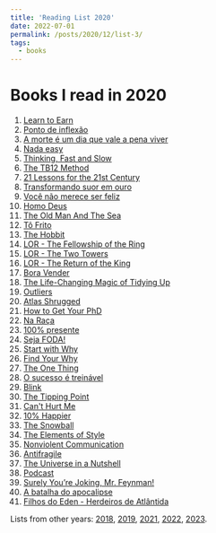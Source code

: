 ```yaml
---
title: 'Reading List 2020'
date: 2022-07-01
permalink: /posts/2020/12/list-3/
tags:
  - books
---
```


Books I read in 2020
======

1. [Learn to Earn][1]
2. [Ponto de inflexão][2]
3. [A morte é um dia que vale a pena viver][3]
4. [Nada easy][4]
5. [Thinking, Fast and Slow][5]
6. [The TB12 Method][6]
7. [21 Lessons for the 21st Century][7]
8. [Transformando suor em ouro][8]
9. [Você não merece ser feliz][9]
10. [Homo Deus][10]
11. [The Old Man And The Sea ][11]
12. [Tô Frito][12]
13. [The Hobbit][13]
14. [LOR - The Fellowship of the Ring][14]
15. [LOR - The Two Towers][15]
16. [LOR - The Return of the King][16]
17. [Bora Vender][17]
18. [The Life-Changing Magic of Tidying Up][18]
19. [Outliers][19]
20. [Atlas Shrugged][20]
21. [How to Get Your PhD][21]
22. [Na Raça][22]
23. [100% presente][23]
24. [Seja FODA!][24]
25. [Start with Why][25]
26. [Find Your Why][26]
27. [The One Thing][27]
28. [O sucesso é treinável][28]
29. [Blink][29]
30. [The Tipping Point][30]
31. [Can't Hurt Me][31]
32. [10% Happier ][32]
33. [The Snowball][33]
34. [The Elements of Style][34]
35. [Nonviolent Communication][35]
36. [Antifragile][36]
37. [The Universe in a Nutshell][37]
38. [Podcast][38]
39. [Surely You’re Joking, Mr. Feynman!][39]
40. [A batalha do apocalipse][40]
41. [Filhos do Eden - Herdeiros de Atlântida][41]

Lists from other years: [2018][list1], [2019][list2], [2021][list4], [2022][list5], [2023][list6].

[1]:https://www.amazon.com/Learn-Earn-Beginners-Basics-Investing-ebook/dp/B008TRUA7Y/ref=sr_1_3?crid=35KN3UK288N1F&keywords=peter+lynch&qid=1656705781&s=digital-text&sprefix=peter+lynch%2Cdigital-text%2C189&sr=1-3
[2]:https://www.amazon.com/gp/product/B07MZGKTFR/ref=dbs_a_def_rwt_hsch_vapi_tkin_p1_i0
[3]:https://www.amazon.com/morte-dia-vale-viver-Portuguese-ebook/dp/B07NF6B3T6/ref=sr_1_1?qid=1656705901&refinements=p_27%3AAna+Claudia+Quintana+Arantes&s=digital-text&sr=1-1&text=Ana+Claudia+Quintana+Arantes
[4]:https://www.amazon.com/Nada-Easy-combinei-criatividade-Portuguese-ebook/dp/B073W1Z4HD/ref=sr_1_2?crid=2RVSI230SHEI8&keywords=Nada+Easy&qid=1656705960&s=digital-text&sprefix=nada+easy%2Cdigital-text%2C153&sr=1-2
[5]:https://www.amazon.com/Thinking-Fast-Slow-Daniel-Kahneman-ebook/dp/B00555X8OA/ref=sr_1_1?crid=2AIQ781GMMQSB&keywords=Thinking%2C+Fast+and+Slow&qid=1656705983&s=digital-text&sprefix=thinking%2C+fast+and+slow%2Cdigital-text%2C149&sr=1-1
[6]:https://www.amazon.com/TB12-Method-Lifetime-Sustained-Performance-ebook/dp/B073R4DRX7/ref=sr_1_1?crid=5W1M44EKRPEH&keywords=tb12&qid=1656706006&s=digital-text&sprefix=tb12%2Cdigital-text%2C144&sr=1-1
[7]:https://www.amazon.com/Lessons-21st-Century-Yuval-Harari-ebook/dp/B079WM7KLS/ref=sr_1_1?crid=1P517IRRSUKH0&keywords=harari&qid=1656706034&s=digital-text&sprefix=harari%2Cdigital-text%2C186&sr=1-1
[8]:https://www.amazon.com/Transformando-Suor-em-Ouro-Portuguese-ebook/dp/B00A3CNMQY/ref=sr_1_1?crid=CN6A6BGCLTNE&keywords=Transformando+suor+em+ouro&qid=1656706061&s=digital-text&sprefix=transformando+suor+em+ouro%2Cdigital-text%2C144&sr=1-1
[9]:https://www.amazon.com/Voc%C3%AA-N%C3%A3o-Merece-Ser-Feliz-ebook/dp/B085LMGR79/ref=sr_1_1?crid=39TFG2CQ9BWBA&keywords=Voc%C3%AA+n%C3%A3o+merece+ser+feliz%2C&qid=1656706093&s=digital-text&sprefix=voc%C3%AA+n%C3%A3o+merece+ser+feliz%2C%2Cdigital-text%2C139&sr=1-1
[10]:https://www.amazon.com/Homo-Deus-Brief-History-Tomorrow-ebook/dp/B01BBQ33VE/ref=sr_1_1?crid=I618INXUGKFR&keywords=Homo+Deus&qid=1656706105&s=digital-text&sprefix=homo+deus%2Cdigital-text%2C162&sr=1-1
[11]:https://www.amazon.com/Old-Man-Sea-Ernest-Hemingway-ebook/dp/B000FC0SH8/ref=sr_1_1?crid=29AU3BGY7AZ6D&keywords=The+Old+Man+And+The+Sea&qid=1656706127&s=digital-text&sprefix=the+old+man+and+the+sea+%2Cdigital-text%2C154&sr=1-1
[12]:https://www.amazon.com/frito-colet%C3%A2nea-saborosos-desastres-Portuguese-ebook/dp/B072WB65KD/ref=sr_1_3?crid=24C6JHWXOG4M8&keywords=T%C3%B4+Frito&qid=1656706150&s=digital-text&sprefix=t%C3%B4+frito%2Cdigital-text%2C126&sr=1-3
[13]:https://www.amazon.com/Hobbit-J-R-Tolkien-ebook/dp/B002RI9ZY0/ref=sr_1_1?crid=S9Y2LI2QV22F&keywords=hobbit&qid=1656706162&s=digital-text&sprefix=hobbi%2Cdigital-text%2C163&sr=1-1
[14]:https://www.amazon.com/Fellowship-Ring-Lord-Rings-Book-ebook/dp/B002RI9THI/ref=sr_1_2?crid=623499PZK3X1&keywords=lord+of+the+rings&qid=1656706197&s=digital-text&sprefix=lord+of+the+ring%2Cdigital-text%2C167&sr=1-2
[15]:https://www.amazon.com/gp/product/B002RI9QNK?ref_=dbs_p_pwh_rwt_anx_cl_1&storeType=ebooks
[16]:https://www.amazon.com/gp/product/B002RIA062?ref_=dbs_p_pwh_rwt_anx_cl_1&storeType=ebooks
[17]:https://www.amazon.com/melhor-estrat%C3%A9gia-atitude-vender-Portuguese-ebook/dp/B07RH8S42M/ref=sr_1_1?crid=PQJB6Q6X82XS&keywords=Bora+Vender&qid=1656706283&s=digital-text&sprefix=bora+vender%2Cdigital-text%2C135&sr=1-1
[18]:https://www.amazon.com/gp/product/B00KK0PICK/ref=dbs_a_def_rwt_hsch_vapi_tkin_p1_i0
[19]:https://www.amazon.com/Outliers-Story-Success-Malcolm-Gladwell-ebook/dp/B002RI9PKO/ref=sr_1_1?crid=2H12MIE6R17Y1&keywords=outliers&qid=1656706362&s=digital-text&sprefix=outlier%2Cdigital-text%2C162&sr=1-1
[20]:https://www.amazon.com/Atlas-Shrugged-Ayn-Rand-ebook/dp/B003V8B5XO/ref=sr_1_1?crid=2D5A6JQ4PPCZO&keywords=atlas+shrugged&qid=1656706400&s=digital-text&sprefix=atlas+shrugge%2Cdigital-text%2C144&sr=1-1
[21]:https://www.amazon.com/How-Get-Your-PhD-Handbook-ebook/dp/B08WM1DDKP/ref=sr_1_1?crid=215OCHVW0P724&keywords=How+to+get+your+PhD&qid=1656706496&s=digital-text&sprefix=how+to+get+your+phd%2Cdigital-text%2C145&sr=1-1
[22]:https://www.amazon.com/Ra%C3%A7a-Guilherme-Financeiro-Brasileiro-Portuguese-ebook/dp/B081B3PK3G/ref=sr_1_1?crid=1JGCV9QWYQRLF&keywords=Na+Ra%C3%A7a&qid=1656706599&s=digital-text&sprefix=na+ra%C3%A7a%2Cdigital-text%2C137&sr=1-1
[23]:https://www.amazon.com/Esteja-viva-permane%C3%A7a-100-Presente-ebook/dp/B07WW2FG4L/ref=sr_1_1?crid=LC3JYOD267UF&keywords=100%25+presente&qid=1656706625&s=digital-text&sprefix=100%25+presente%2Cdigital-text%2C142&sr=1-1
[24]:https://www.amazon.com/Seja-foda-Portuguese-Caio-Carneiro-ebook/dp/B079GZM3P5/ref=sr_1_1?crid=Q2USYF5W7UR9&keywords=Seja+FODA%21&qid=1656706641&s=digital-text&sprefix=seja+foda+%2Cdigital-text%2C153&sr=1-1
[25]:https://www.amazon.com/Start-Why-Leaders-Inspire-Everyone-ebook/dp/B002Q6XUE4/ref=sr_1_1?crid=3T85QA3KDA3TU&keywords=start+with+why&qid=1656706655&s=digital-text&sprefix=start%2Cdigital-text%2C149&sr=1-1
[26]:https://www.amazon.com/gp/product/B01CZCW3ZA/ref=dbs_a_def_rwt_hsch_vapi_tkin_p1_i3
[27]:https://www.amazon.com/One-Thing-Surprisingly-Extraordinary-bestselling-ebook/dp/B00D3J2QKW/ref=sr_1_4?qid=1656706724&refinements=p_27%3AGary+Keller&s=digital-text&sr=1-4&text=Gary+Keller
[28]:https://www.amazon.com/Sucesso-Trein%C3%A1vel-revolucionar-relacionamentos-desenvolvimento-ebook/dp/B08DSQF9Q3/ref=sr_1_1?crid=2VTJ0NH398ZCB&keywords=O+sucesso+%C3%A9+trein%C3%A1vel&qid=1656706751&s=digital-text&sprefix=o+sucesso+%C3%A9+trein%C3%A1vel%2Cdigital-text%2C152&sr=1-1
[29]:https://www.amazon.com/Blink-Power-Thinking-Without-ebook/dp/B002VISNAS/ref=sr_1_7?crid=1J7LOBFAF4MOP&keywords=Blink&qid=1656706765&s=digital-text&sprefix=blink%2Cdigital-text%2C141&sr=1-7
[30]:https://www.amazon.com/gp/product/B07D7FPWTX/ref=dbs_a_def_rwt_hsch_vapi_tkin_p1_i3
[31]:https://www.amazon.com/Cant-Hurt-Me-Master-Your-ebook/dp/B07H453KGH/ref=sr_1_1?crid=1K3AP864YAYON&keywords=Can%27t+Hurt+Me&qid=1656706814&s=digital-text&sprefix=can%27t+hurt+me%2Cdigital-text%2C159&sr=1-1
[32]:https://www.amazon.com/10-Happier-Revised-Self-Help-Works-ebook/dp/B07R4NMHJ2/ref=sr_1_1?crid=23UR7DYT49K8E&keywords=10%25&qid=1656706828&s=digital-text&sprefix=10%25%2Cdigital-text%2C153&sr=1-1
[33]:https://www.amazon.com/Snowball-Warren-Buffett-Business-Life-ebook/dp/B009MYD9F8/ref=sr_1_1?crid=3HV46W7O8LD0U&keywords=Snowball&qid=1656706865&s=digital-text&sprefix=snowball%2Cdigital-text%2C172&sr=1-1
[34]:https://www.amazon.com/Elements-Style-Fourth-William-Strunk-ebook/dp/B09R25CXRD/ref=sr_1_1?crid=3HZRX2UZ0514H&keywords=The+Elements+of+Style&qid=1656706881&s=digital-text&sprefix=the+elements+of+style%2Cdigital-text%2C166&sr=1-1
[35]:https://www.amazon.com/gp/product/B014OISVU4/ref=dbs_a_def_rwt_hsch_vapi_tkin_p1_i0
[36]:https://www.amazon.com/Antifragile-Things-That-Disorder-Incerto-ebook/dp/B0083DJWGO/ref=sr_1_1?keywords=antifragile&qid=1656706932&s=digital-text&sprefix=anti%2Cdigital-text%2C152&sr=1-1
[37]:https://www.amazon.com/The-Universe-in-a-Nutshell/dp/B00QNGJIY4/?_encoding=UTF8&pd_rd_w=ROINb&pf_rd_p=91202c6f-1c11-4e3d-b51a-3af958cedd30&pf_rd_r=V52DTCKV5P86RVJWC055&pd_rd_wg=LYDVh&pd_rd_r=7d136e0f-a7b9-4105-9baf-d1c6ceeafaf0&content-id=amzn1.sym.91202c6f-1c11-4e3d-b51a-3af958cedd30&ref_=aufs_ap_sc_dsk
[38]:https://www.amazon.com.br/Podcast-Guia-B%C3%A1sico-Leo-Lopes/dp/8566293312
[39]:https://www.amazon.com/Surely-Youre-Joking-Mr-Feynman/dp/0393355624/ref=sr_1_1?crid=TCNVLA7V8M5P&keywords=feynman&qid=1656707119&s=books&sprefix=feynma%2Cstripbooks-intl-ship%2C151&sr=1-1
[40]:https://www.amazon.com/batalha-do-Apocalipse-Portuguese-ebook/dp/B00A3CSWOQ/ref=sr_1_1?crid=1MDZEDQS7VFO5&keywords=a+batalha+do+apocalipse&qid=1656707150&s=books&sprefix=a+batalha+do+apocalips%2Cstripbooks-intl-ship%2C141&sr=1-1
[41]:https://www.amazon.com/Herdeiros-Atl%C3%A2ntida-Filhos-%C3%89den-Portuguese-ebook/dp/B00AHEHOOY/ref=sr_1_1?crid=DF0BN9L6TAHT&keywords=filhos+do+eden+-+herdeiros+de+atlantida&qid=1656707188&s=books&sprefix=filhos+do+eden+-+herdeiros+de+atl%C3%A2ntida%2Cstripbooks-intl-ship%2C140&sr=1-1

[list1]:https://tuliofalmeida.com/posts/2018/12/list-1/
[list2]:https://tuliofalmeida.com/posts/2019/12/list-2/
[list3]:https://tuliofalmeida.com/posts/2020/12/list-3/
[list4]:https://tuliofalmeida.com/posts/2020/12/list-4/
[list5]:https://tuliofalmeida.com/posts/2022/12/list-5/
[list6]:https://tuliofalmeida.com/posts/2022/12/list-6/
